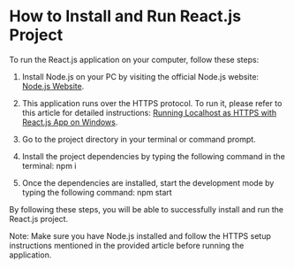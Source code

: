 # How to Install and Run React.js Project

To run the React.js application on your computer, follow these steps:

1. Install Node.js on your PC by visiting the official Node.js website: [Node.js Website](https://nodejs.org).

2. This application runs over the HTTPS protocol. To run it, please refer to this article for detailed instructions: [Running Localhost as HTTPS with React.js App on Windows](https://medium.com/@praveenmobdev/localhost-as-https-with-reactjs-app-on-windows-a1270d7fbd1f).

3. Go to the project directory in your terminal or command prompt.

4. Install the project dependencies by typing the following command in the terminal: npm i
5. Once the dependencies are installed, start the development mode by typing the following command: npm start

By following these steps, you will be able to successfully install and run the React.js project.

Note: Make sure you have Node.js installed and follow the HTTPS setup instructions mentioned in the provided article before running the application.
